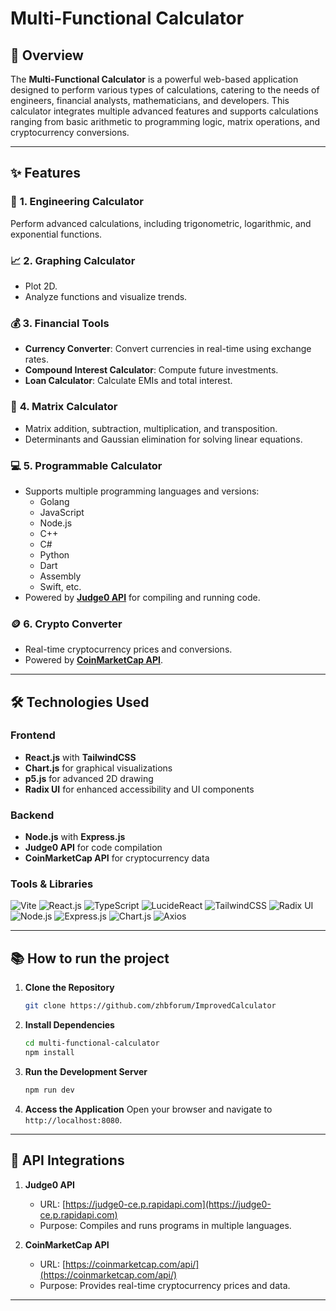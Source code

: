 # Multi-Functional Calculator


## 🚀 Overview
The **Multi-Functional Calculator** is a powerful web-based application designed to perform various types of calculations, catering to the needs of engineers, financial analysts, mathematicians, and developers. This calculator integrates multiple advanced features and supports calculations ranging from basic arithmetic to programming logic, matrix operations, and cryptocurrency conversions.

---

## ✨ Features

### 🔢 **1. Engineering Calculator**
Perform advanced calculations, including trigonometric, logarithmic, and exponential functions.

### 📈 **2. Graphing Calculator**
- Plot 2D.
- Analyze functions and visualize trends.

### 💰 **3. Financial Tools**
- **Currency Converter**: Convert currencies in real-time using exchange rates.
- **Compound Interest Calculator**: Compute future investments.
- **Loan Calculator**: Calculate EMIs and total interest.

### 🧮 **4. Matrix Calculator**
- Matrix addition, subtraction, multiplication, and transposition.
- Determinants and Gaussian elimination for solving linear equations.

### 💻 **5. Programmable Calculator**
- Supports multiple programming languages and versions:
  - Golang
  - JavaScript
  - Node.js
  - C++
  - C#
  - Python
  - Dart
  - Assembly
  - Swift, etc.
- Powered by **[Judge0 API](https://rapidapi.com/judge0-official/api/judge0-ce)** for compiling and running code.

### 🪙 **6. Crypto Converter**
- Real-time cryptocurrency prices and conversions.
- Powered by **[CoinMarketCap API](https://coinmarketcap.com/api/)**.

---

## 🛠️ Technologies Used

### Frontend
- **React.js** with **TailwindCSS**
- **Chart.js** for graphical visualizations
- **p5.js** for advanced 2D drawing
- **Radix UI** for enhanced accessibility and UI components

### Backend
- **Node.js** with **Express.js**
- **Judge0 API** for code compilation
- **CoinMarketCap API** for cryptocurrency data

### Tools & Libraries
![Vite](https://img.shields.io/badge/-Vite-646CFF?logo=vite&logoColor=white&style=flat)
![React.js](https://img.shields.io/badge/-React.js-61DAFB?logo=react&logoColor=white&style=flat)
![TypeScript](https://img.shields.io/badge/-TypeScript-3178C6?logo=typescript&logoColor=white&style=flat)
![LucideReact](https://img.shields.io/badge/-LucideReact-FF9E0F?logo=lucide&logoColor=white&style=flat)
![TailwindCSS](https://img.shields.io/badge/-TailwindCSS-06B6D4?logo=tailwindcss&logoColor=white&style=flat)
![Radix UI](https://img.shields.io/badge/-Radix_UI-8B5CF6?logo=radix-ui&logoColor=white&style=flat)
![Node.js](https://img.shields.io/badge/-Node.js-339933?logo=node.js&logoColor=white&style=flat)
![Express.js](https://img.shields.io/badge/-Express.js-000000?logo=express&logoColor=white&style=flat)
![Chart.js](https://img.shields.io/badge/-Chart.js-FF6384?logo=chartdotjs&logoColor=white&style=flat)
![Axios](https://img.shields.io/badge/-Axios-5A29E4?logo=axios&logoColor=white&style=flat)

---

## 📚 How to run the project

1. **Clone the Repository**
   ```bash
   git clone https://github.com/zhbforum/ImprovedCalculator
   ```

2. **Install Dependencies**
   ```bash
   cd multi-functional-calculator
   npm install
   ```

3. **Run the Development Server**
   ```bash
   npm run dev
   ```

4. **Access the Application**
   Open your browser and navigate to `http://localhost:8080`.

---

## 🎯 API Integrations

1. **Judge0 API**
   - URL: [https://judge0-ce.p.rapidapi.com](https://judge0-ce.p.rapidapi.com)
   - Purpose: Compiles and runs programs in multiple languages.

2. **CoinMarketCap API**
   - URL: [https://coinmarketcap.com/api/](https://coinmarketcap.com/api/)
   - Purpose: Provides real-time cryptocurrency prices and data.

---


